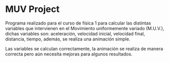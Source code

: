 # MUV Project

Programa realizado para el curso de física 1 para calcular las distintas variables que intervienen en el Movimiento uniformemente variado (M.U.V.), dichas variables son: aceleración, velocidad inicial, velocidad final, distancia, tiempo, además, se realiza una animación simple.

Las variables se calculan correctamente, la animación se realiza de manera correcta pero aún necesita mejoras para algunos resultados.

